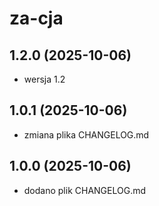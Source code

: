 # za-cja

## 1.2.0 (2025-10-06)
- wersja 1.2

## 1.0.1 (2025-10-06)
- zmiana plika CHANGELOG.md

## 1.0.0 (2025-10-06)
- dodano plik CHANGELOG.md
